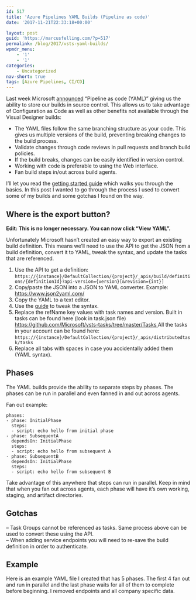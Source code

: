 ```yaml
---
id: 517
title: 'Azure Pipelines YAML Builds (Pipeline as code)'
date: '2017-11-21T22:33:18+00:00'

layout: post
guid: 'https://marcusfelling.com/?p=517'
permalink: /blog/2017/vsts-yaml-builds/
wpmdr_menu:
    - '1'
    - '1'
categories:
    - Uncategorized
nav-short: true
tags: [Azure Pipelines, CI/CD]
---
```


Last week Microsoft [announced](https://blogs.msdn.microsoft.com/devops/2017/11/15/pipeline-as-code-yaml-preview/) “Pipeline as code (YAML)” giving us the ability to store our builds in source control. This allows us to take advantage of Configuration as Code as well as other benefits not available through the Visual Designer builds:

- The YAML files follow the same branching structure as your code. This gives us multiple versions of the build, preventing breaking changes to the build process.
- Validate changes through code reviews in pull requests and branch build policies.
- If the build breaks, changes can be easily identified in version control.
- Working with code is preferable to using the Web interface.
- Fan build steps in/out across build agents.

I’ll let you read the [getting started guide](https://docs.microsoft.com/en-us/azure/devops/pipelines/get-started-yaml?view=azure-devops) which walks you through the basics. In this post I wanted to go through the process I used to convert some of my builds and some gotchas I found on the way.

## Where is the export button?

**Edit: This is no longer necessary. You can now click “View YAML”.**

Unfortunately Microsoft hasn’t created an easy way to export an existing build definition. This means we’ll need to use the API to get the JSON from a build definition, convert it to YAML, tweak the syntax, and update the tasks that are referenced.

1. Use the API to get a definition: `https://{instance}/DefaultCollection/{project}/_apis/build/definitions/{definitionId}?api-version={version}[&revision={int}]`
2. Copy/paste the JSON into a JSON to YAML converter. Example: <https://www.json2yaml.com/>
3. Copy the YAML to a text editor.
4. Use the [guide](https://github.com/Microsoft/vsts-agent/blob/master/docs/preview/yamlgettingstarted-tasks.md) to tweak the syntax.
5. Replace the refName key values with task names and version. Built in tasks can be found here (look in task.json file) [https://github.com/Microsoft/vsts-tasks/tree/master/Tasks ](https://github.com/Microsoft/vsts-tasks/tree/master/Tasks)All the tasks in your account can be found here:  
    `https://{instance}/DefaultCollection/{project}/_apis/distributedtask/tasks`
6. Replace all tabs with spaces in case you accidentally added them (YAML syntax).

## Phases

The YAML builds provide the ability to separate steps by phases. The phases can be run in parallel and even fanned in and out across agents.

Fan out example:

```
phases:
- phase: InitialPhase
  steps:
  - script: echo hello from initial phase
- phase: SubsequentA
  dependsOn: InitialPhase
  steps:
  - script: echo hello from subsequent A
- phase: SubsequentB
  dependsOn: InitialPhase
  steps:
  - script: echo hello from subsequent B
```

Take advantage of this anywhere that steps can run in parallel. Keep in mind that when you fan out across agents, each phase will have it’s own working, staging, and artifact directories.

## Gotchas

– Task Groups cannot be referenced as tasks. Same process above can be used to convert these using the API.  
– When adding service endpoints you will need to re-save the build definition in order to authenticate.

## Example

Here is an example YAML file I created that has 5 phases. The first 4 fan out and run in parallel and the last phase waits for all of them to complete before beginning. I removed endpoints and all company specific data.

<script src="https://gist.github.com/MarcusFelling/15a369d8503f249ef7719c2de1ad6207.js"></script>
